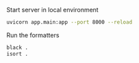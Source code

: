 Start server in local environment

```bash
uvicorn app.main:app --port 8000 --reload
```

Run the formatters
```bash
black .
isort .
```

